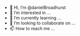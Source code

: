 - 👋 Hi, I’m @danielBroadhurst
- 👀 I’m interested in ...
- 🌱 I’m currently learning ...
- 💞️ I’m looking to collaborate on ...
- 📫 How to reach me ...

<!---
danielBroadhurst/danielBroadhurst is a ✨ special ✨ repository because its `README.md` (this file) appears on your GitHub profile.
You can click the Preview link to take a look at your changes.
--->

